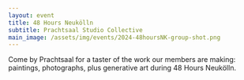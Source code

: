 ```yaml
---
layout: event
title: 48 Hours Neukölln
subtitle: Prachtsaal Studio Collective
main_image: /assets/img/events/2024-48hoursNK-group-shot.png
---
```

Come by Prachtsaal for a taster of the work our members are making: paintings, photographs, plus generative art during 48 Hours Neukölln. 

<!--more-->
